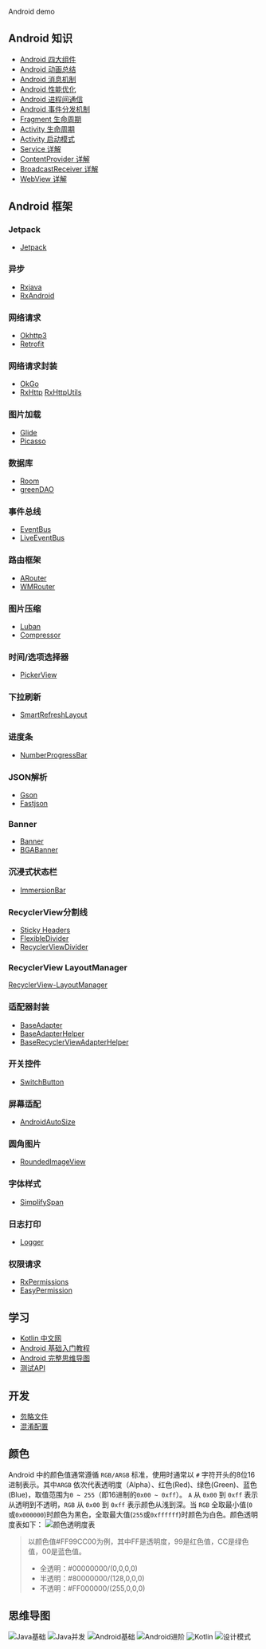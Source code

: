 Android demo

## Android 知识
 - [Android 四大组件](https://juejin.im/post/5db12d926fb9a0205e766cc2)
 - [Android 动画总结](https://blog.csdn.net/carson_ho/article/details/79860980)
 - [Android 消息机制](https://xiaozhuanlan.com/topic/9026158374)
 - [Android 性能优化](https://blog.csdn.net/carson_ho/article/details/79708444)
 - [Android 进程间通信](https://www.jianshu.com/p/96062c549b2a)
 - [Android 事件分发机制](https://blog.csdn.net/carson_ho/article/details/54136311)
 - [Fragment 生命周期](https://juejin.im/post/5c2df25be51d451d46035449)
 - [Activity 生命周期](https://blog.csdn.net/carson_ho/article/details/51173261)
 - [Activity 启动模式](https://blog.csdn.net/carson_ho/article/details/54669547)
 - [Service 详解](https://blog.csdn.net/carson_ho/article/details/53160049)
 - [ContentProvider 详解](https://blog.csdn.net/carson_ho/article/details/76101093)
 - [BroadcastReceiver 详解](https://blog.csdn.net/carson_ho/article/details/52973504)
 - [WebView 详解](https://blog.csdn.net/carson_ho/article/details/52693322)

## Android 框架
### Jetpack
 - [Jetpack](https://developer.android.com/jetpack)

### 异步
 - [Rxjava](https://github.com/ReactiveX/RxJava)
 - [RxAndroid](https://github.com/ReactiveX/RxAndroid)

### 网络请求
 - [Okhttp3](https://github.com/square/okhttp)
 - [Retrofit](https://github.com/square/retrofit)

### 网络请求封装
 - [OkGo](https://github.com/jeasonlzy/okhttp-OkGo)
 - [RxHttp](https://github.com/liujingxing/okhttp-RxHttp)
[RxHttpUtils](https://github.com/lygttpod/RxHttpUtils)

### 图片加载
 - [Glide](https://github.com/bumptech/glide)
 - [Picasso](https://github.com/square/picasso)

### 数据库
 - [Room](https://developer.android.com/training/data-storage/room)
 - [greenDAO](https://github.com/greenrobot/greenDAO)

### 事件总线
 - [EventBus](https://github.com/greenrobot/EventBus)
 - [LiveEventBus](https://github.com/JeremyLiao/LiveEventBus)

### 路由框架
 - [ARouter](https://github.com/alibaba/ARouter)
 - [WMRouter](https://github.com/meituan/WMRouter)

### 图片压缩
 - [Luban](https://github.com/Curzibn/Luban)
 - [Compressor](https://github.com/zetbaitsu/Compressor)

### 时间/选项选择器
 - [PickerView](https://github.com/Bigkoo/Android-PickerView)

### 下拉刷新
 - [SmartRefreshLayout](https://github.com/scwang90/SmartRefreshLayout)

### 进度条
 - [NumberProgressBar](https://github.com/daimajia/NumberProgressBar)

### JSON解析
 - [Gson](https://github.com/google/gson)
 - [Fastjson](https://github.com/alibaba/fastjson)

### Banner
 - [Banner](https://github.com/youth5201314/banner)
 - [BGABanner](https://github.com/bingoogolapple/BGABanner-Android)

### 沉浸式状态栏
 - [ImmersionBar](https://github.com/gyf-dev/ImmersionBar)

### RecyclerView分割线
 - [Sticky Headers](https://github.com/timehop/sticky-headers-recyclerview)
 - [FlexibleDivider](https://github.com/yqritc/RecyclerView-FlexibleDivider)
 - [RecyclerViewDivider](https://github.com/fondesa/recycler-view-divider)

### RecyclerView LayoutManager
[RecyclerView-LayoutManager](https://github.com/jiang111/Awesome-RecyclerView-LayoutManager)

### 适配器封装
 - [BaseAdapter](https://github.com/hongyangAndroid/baseAdapter)
 - [BaseAdapterHelper](https://github.com/JoanZapata/base-adapter-helper)
 - [BaseRecyclerViewAdapterHelper](https://github.com/CymChad/BaseRecyclerViewAdapterHelper)

### 开关控件
 - [SwitchButton](https://github.com/kyleduo/SwitchButton)

### 屏幕适配
 - [AndroidAutoSize](https://github.com/JessYanCoding/AndroidAutoSize)

### 圆角图片
 - [RoundedImageView](https://github.com/vinc3m1/RoundedImageView)

### 字体样式
 - [SimplifySpan](https://github.com/iwgang/SimplifySpan)

### 日志打印
 - [Logger](https://github.com/orhanobut/logger)

### 权限请求
 - [RxPermissions](https://github.com/tbruyelle/RxPermissions)
 - [EasyPermission](https://github.com/googlesamples/easypermissions)
    
## 学习
 - [Kotlin 中文网](https://www.kotlincn.net/)
 - [Android 基础入门教程](https://www.runoob.com/w3cnote/android-tutorial-intro.html)
 - [Android 完整思维导图](https://www.runoob.com/wp-content/uploads/2015/06/androidmap.pdf)
 - [测试API](https://gank.io/api)

## 开发
 - [忽略文件](./.gitignore)
 - [混淆配置](./app/proguard-rules.pro)

## 颜色
Android 中的颜色值通常遵循 `RGB/ARGB` 标准，使用时通常以 `#` 字符开头的8位16进制表示。其中`ARGB` 依次代表透明度（Alpha）、红色(Red)、绿色(Green)、蓝色(Blue)，取值范围为`0 ~ 255`（即16进制的`0x00 ~ 0xff`）。
`A` 从 `0x00` 到 `0xff` 表示从透明到不透明，`RGB` 从 `0x00` 到 `0xff` 表示颜色从浅到深。当 `RGB` 全取最小值(`0`或`0x000000`)时颜色为黑色，全取最大值(`255`或`0xffffff`)时颜色为白色。颜色透明度表如下：
![颜色透明度表](./screenshots/颜色透明度.png)

> 以颜色值#FF99CC00为例，其中FF是透明度，99是红色值，CC是绿色值，00是蓝色值。
>  - 全透明：#00000000/(0,0,0,0)
>  - 半透明：#80000000/(128,0,0,0)
>  - 不透明：#FF000000/(255,0,0,0)

## 思维导图
![Java基础](./screenshots/Java基础.png)
![Java并发](./screenshots/Java并发.png)
![Android基础](./screenshots/Android基础.png)
![Android进阶](./screenshots/Android进阶.png)
![Kotlin](./screenshots/Kotlin.png)
![设计模式](./screenshots/设计模式.png)

